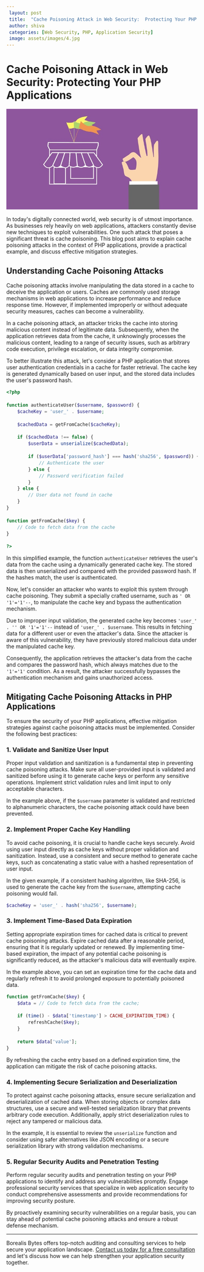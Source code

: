 ```yaml
---
 layout: post
 title:  "Cache Poisoning Attack in Web Security:  Protecting Your PHP Applications"
 author: shiva
 categories: [Web Security, PHP, Application Security]
 image: assets/images/4.jpg
---
```


# Cache Poisoning Attack in Web Security:  Protecting Your PHP Applications

![cache_poisoning](assets/images/4.jpg)

In today's digitally connected world, web security is of utmost importance. As businesses rely heavily on web applications, attackers constantly devise new techniques to exploit vulnerabilities. One such attack that poses a significant threat is cache poisoning. This blog post aims to explain cache poisoning attacks in the context of PHP applications, provide a practical example, and discuss effective mitigation strategies.

## Understanding Cache Poisoning Attacks

Cache poisoning attacks involve manipulating the data stored in a cache to deceive the application or users. Caches are commonly used storage mechanisms in web applications to increase performance and reduce response time. However, if implemented improperly or without adequate security measures, caches can become a vulnerability.

In a cache poisoning attack, an attacker tricks the cache into storing malicious content instead of legitimate data. Subsequently, when the application retrieves data from the cache, it unknowingly processes the malicious content, leading to a range of security issues, such as arbitrary code execution, privilege escalation, or data integrity compromise.

To better illustrate this attack, let's consider a PHP application that stores user authentication credentials in a cache for faster retrieval. The cache key is generated dynamically based on user input, and the stored data includes the user's password hash.

```php
<?php
  
function authenticateUser($username, $password) {
    $cacheKey = 'user_' . $username;
  
    $cachedData = getFromCache($cacheKey);
  
    if ($cachedData !== false) {
        $userData = unserialize($cachedData);
  
        if ($userData['password_hash'] === hash('sha256', $password)) {
            // Authenticate the user
        } else {
            // Password verification failed
        }
    } else {
        // User data not found in cache
    }
}
  
function getFromCache($key) {
    // Code to fetch data from the cache
}
  
?>
```

In this simplified example, the function `authenticateUser` retrieves the user's data from the cache using a dynamically generated cache key. The stored data is then unserialized and compared with the provided password hash. If the hashes match, the user is authenticated.

Now, let's consider an attacker who wants to exploit this system through cache poisoning. They submit a specially crafted username, such as `' OR '1'='1'--`, to manipulate the cache key and bypass the authentication mechanism.

Due to improper input validation, the generated cache key becomes `'user_' . '' OR '1'='1'--` instead of `'user_' . $username`. This results in fetching data for a different user or even the attacker's data. Since the attacker is aware of this vulnerability, they have previously stored malicious data under the manipulated cache key.

Consequently, the application retrieves the attacker's data from the cache and compares the password hash, which always matches due to the `'1'='1'` condition. As a result, the attacker successfully bypasses the authentication mechanism and gains unauthorized access.

## Mitigating Cache Poisoning Attacks in PHP Applications

To ensure the security of your PHP applications, effective mitigation strategies against cache poisoning attacks must be implemented. Consider the following best practices:

### 1. Validate and Sanitize User Input

Proper input validation and sanitization is a fundamental step in preventing cache poisoning attacks. Make sure all user-provided input is validated and sanitized before using it to generate cache keys or perform any sensitive operations. Implement strict validation rules and limit input to only acceptable characters.

In the example above, if the `$username` parameter is validated and restricted to alphanumeric characters, the cache poisoning attack could have been prevented.

### 2. Implement Proper Cache Key Handling

To avoid cache poisoning, it is crucial to handle cache keys securely. Avoid using user input directly as cache keys without proper validation and sanitization. Instead, use a consistent and secure method to generate cache keys, such as concatenating a static value with a hashed representation of user input.

In the given example, if a consistent hashing algorithm, like SHA-256, is used to generate the cache key from the `$username`, attempting cache poisoning would fail.

```php
$cacheKey = 'user_' . hash('sha256', $username);
```

### 3. Implement Time-Based Data Expiration

Setting appropriate expiration times for cached data is critical to prevent cache poisoning attacks. Expire cached data after a reasonable period, ensuring that it is regularly updated or renewed. By implementing time-based expiration, the impact of any potential cache poisoning is significantly reduced, as the attacker's malicious data will eventually expire.

In the example above, you can set an expiration time for the cache data and regularly refresh it to avoid prolonged exposure to potentially poisoned data.

```php
function getFromCache($key) {
    $data = // Code to fetch data from the cache;
  
    if (time() - $data['timestamp'] > CACHE_EXPIRATION_TIME) {
        refreshCache($key);
    }
  
    return $data['value'];
}
```

By refreshing the cache entry based on a defined expiration time, the application can mitigate the risk of cache poisoning attacks.

### 4. Implementing Secure Serialization and Deserialization

To protect against cache poisoning attacks, ensure secure serialization and deserialization of cached data. When storing objects or complex data structures, use a secure and well-tested serialization library that prevents arbitrary code execution. Additionally, apply strict deserialization rules to reject any tampered or malicious data.

In the example, it is essential to review the `unserialize` function and consider using safer alternatives like JSON encoding or a secure serialization library with strong validation mechanisms.

### 5. Regular Security Audits and Penetration Testing

Perform regular security audits and penetration testing on your PHP applications to identify and address any vulnerabilities promptly. Engage professional security services that specialize in web application security to conduct comprehensive assessments and provide recommendations for improving security posture.

By proactively examining security vulnerabilities on a regular basis, you can stay ahead of potential cache poisoning attacks and ensure a robust defense mechanism.

---
Borealis Bytes offers top-notch auditing and consulting services to help secure your application landscape. [Contact us today for a free consultation](https://calendly.com/borealisbytes/30min) and let's discuss how we can help strengthen your application security together.